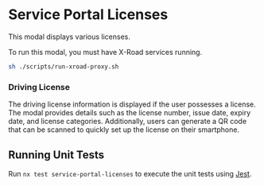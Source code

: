 # Service Portal Licenses

This modal displays various licenses.

To run this modal, you must have X-Road services running.

```bash
sh ./scripts/run-xroad-proxy.sh
```

### Driving License

The driving license information is displayed if the user possesses a license. The modal provides details such as the license number, issue date, expiry date, and license categories. Additionally, users can generate a QR code that can be scanned to quickly set up the license on their smartphone.

## Running Unit Tests

Run `nx test service-portal-licenses` to execute the unit tests using [Jest](https://jestjs.io).